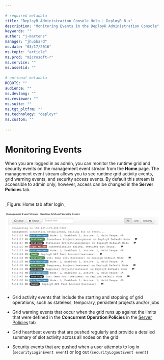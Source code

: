 ```yaml
---

# required metadata
title: "DeployR Administration Console Help | DeployR 8.x"
description: "Monitoring Events in the DeployR Administration Console"
keywords: ""
author: "j-martens"
manager: "jhubbard"
ms.date: "03/17/2016"
ms.topic: "article"
ms.prod: "microsoft-r"
ms.service: ""
ms.assetid: ""

# optional metadata
ROBOTS: ""
audience: ""
ms.devlang: ""
ms.reviewer: ""
ms.suite: ""
ms.tgt_pltfrm: ""
ms.technology: "deployr"
ms.custom: ""

---
```


# Monitoring Events

When you are logged in as admin, you can monitor the runtime grid and security events on the management event stream from the **Home** page.  The management event stream allows you to see runtime grid activity events, grid warning events, and security access events. By default this stream is accessible to admin only; however, access can be changed in the **Server Policies** tab.

<br/>
_Figure: Home tab after login_

![](media/deployr-admin-monitoring-events/03000023_612x363.png)  

- Grid activity events that include the starting and stopping of grid operations, such as stateless, temporary, persistent projects and/or jobs

- Grid warning events that occur when the grid runs up against the limits that were defined in the **Concurrent Operation Policies** in the [Server Policies](../deployr/deployr-admin-managing-server-policies.md#concurrent-operation-policies) tab

- Grid heartbeat events that are pushed regularly and provide a detailed summary of slot activity across all nodes on the grid

- Security events that are pushed when a user attempts to log in (`securityLoginEvent event`) or log out (`securityLogoutEvent event`)
